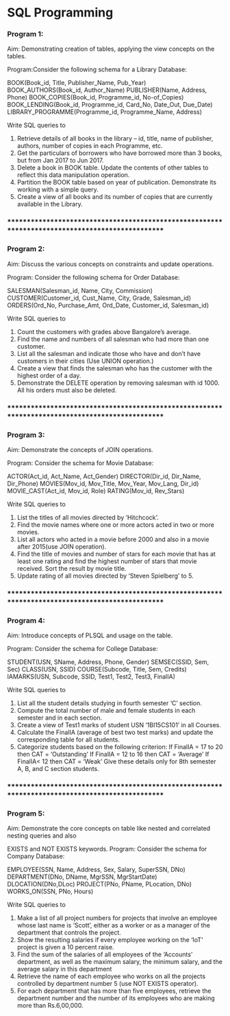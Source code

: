# SQL Programming
                                                                                             
### Program 1:

Aim: Demonstrating creation of tables, applying the view concepts on the tables.

Program:Consider the following schema for a Library Database:

BOOK(Book_id, Title, Publisher_Name, Pub_Year)
BOOK_AUTHORS(Book_id, Author_Name)
PUBLISHER(Name, Address, Phone)
BOOK_COPIES(Book_id, Programme_id, No-of_Copies)
BOOK_LENDING(Book_id, Programme_id, Card_No, Date_Out, Due_Date)
LIBRARY_PROGRAMME(Programme_id, Programme_Name, Address)

 Write SQL queries to
 1. Retrieve details of all books in the library – id, title, name of publisher, authors, number of 
copies in each Programme, etc.
 2. Get the particulars of borrowers who have borrowed more than 3 books, but
from Jan 2017 to Jun 2017.
 3. Delete a book in BOOK table. Update the contents of other tables to reflect this
data manipulation operation.
 4. Partition the BOOK table based on year of publication. Demonstrate its working
with a simple query.
 5. Create a view of all books and its number of copies that are currently available in
the Library.
### ***********************************************************************************************
### Program 2:

Aim: Discuss the various concepts on constraints and update operations.

Program: Consider the following schema for Order Database:

SALESMAN(Salesman_id, Name, City, Commission)
CUSTOMER(Customer_id, Cust_Name, City, Grade, Salesman_id)
ORDERS(Ord_No, Purchase_Amt, Ord_Date, Customer_id, Salesman_id)

 Write SQL queries to
1. Count the customers with grades above Bangalore’s average.
 2. Find the name and numbers of all salesman who had more than one customer.
 3. List all the salesman and indicate those who have and don’t have customers in their cities 
(Use UNION operation.)
 4. Create a view that finds the salesman who has the customer with the highest order of a day.
 5. Demonstrate the DELETE operation by removing salesman with id 1000. All his orders must 
also be deleted.
### ***********************************************************************************************
### Program 3:

Aim: Demonstrate the concepts of JOIN operations.

Program: Consider the schema for Movie Database:

ACTOR(Act_id, Act_Name, Act_Gender)
DIRECTOR(Dir_id, Dir_Name, Dir_Phone)
MOVIES(Mov_id, Mov_Title, Mov_Year, Mov_Lang, Dir_id)
MOVIE_CAST(Act_id, Mov_id, Role)
RATING(Mov_id, Rev_Stars)

 Write SQL queries to
1. List the titles of all movies directed by ‘Hitchcock’.
2. Find the movie names where one or more actors acted in two or more movies.
3. List all actors who acted in a movie before 2000 and also in a movie after 2015(use JOIN 
operation).
4. Find the title of movies and number of stars for each movie that has at least one rating and find 
the highest number of stars that movie received. Sort the result by
movie title.
5. Update rating of all movies directed by ‘Steven Spielberg’ to 5.
### ***********************************************************************************************
### Program 4:

Aim: Introduce concepts of PLSQL and usage on the table.

Program: Consider the schema for College Database:

STUDENT(USN, SName, Address, Phone, Gender)
SEMSEC(SSID, Sem, Sec)
CLASS(USN, SSID)
COURSE(Subcode, Title, Sem, Credits)
IAMARKS(USN, Subcode, SSID, Test1, Test2, Test3, FinalIA)

 Write SQL queries to
 1. List all the student details studying in fourth semester ‘C’ section.
 2. Compute the total number of male and female students in each semester and in each 
section.
 3. Create a view of Test1 marks of student USN ‘1BI15CS101’ in all Courses.
 4. Calculate the FinalIA (average of best two test marks) and update the corresponding table 
for all students.
 5. Categorize students based on the following criterion:
 If FinalIA = 17 to 20 then CAT = ‘Outstanding’
 If FinalIA = 12 to 16 then CAT = ‘Average’
 If FinalIA< 12 then CAT = ‘Weak’
Give these details only for 8th semester A, B, and C section students.
### ***********************************************************************************************
### Program 5:

Aim: Demonstrate the core concepts on table like nested and correlated nesting queries and also 

EXISTS and NOT EXISTS keywords. 
Program: Consider the schema for Company Database:

EMPLOYEE(SSN, Name, Address, Sex, Salary, SuperSSN, DNo)
DEPARTMENT(DNo, DName, MgrSSN, MgrStartDate)
DLOCATION(DNo,DLoc)
PROJECT(PNo, PName, PLocation, DNo)
WORKS_ON(SSN, PNo, Hours)

 Write SQL queries to
1. Make a list of all project numbers for projects that involve an employee whose last name is ‘Scott’, 
either as a worker or as a manager of the department that controls the project.
2. Show the resulting salaries if every employee working on the ‘IoT’ project is given a 10 percent 
raise.
3. Find the sum of the salaries of all employees of the ‘Accounts’ department, as well as the maximum 
salary, the minimum salary, and the average salary in this department
4. Retrieve the name of each employee who works on all the projects controlled by department 
number 5 (use NOT EXISTS operator).
5. For each department that has more than five employees, retrieve the department number and the 
number of its employees who are making more than Rs.6,00,000.
